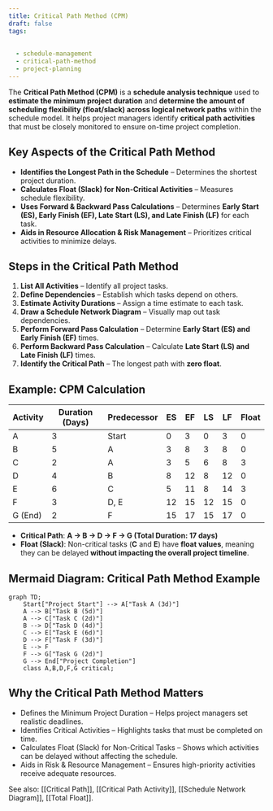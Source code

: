 ```yaml
---
title: Critical Path Method (CPM)
draft: false
tags:
  
  
  - schedule-management
  - critical-path-method
  - project-planning
---
```


The **Critical Path Method (CPM)** is a **schedule analysis technique** used to **estimate the minimum project duration** and **determine the amount of scheduling flexibility (float/slack) across logical network paths** within the schedule model. It helps project managers identify **critical path activities** that must be closely monitored to ensure on-time project completion.

## **Key Aspects of the Critical Path Method**
- **Identifies the Longest Path in the Schedule** – Determines the shortest project duration.
- **Calculates Float (Slack) for Non-Critical Activities** – Measures schedule flexibility.
- **Uses Forward & Backward Pass Calculations** – Determines **Early Start (ES), Early Finish (EF), Late Start (LS), and Late Finish (LF)** for each task.
- **Aids in Resource Allocation & Risk Management** – Prioritizes critical activities to minimize delays.

## **Steps in the Critical Path Method**
1. **List All Activities** – Identify all project tasks.
2. **Define Dependencies** – Establish which tasks depend on others.
3. **Estimate Activity Durations** – Assign a time estimate to each task.
4. **Draw a Schedule Network Diagram** – Visually map out task dependencies.
5. **Perform Forward Pass Calculation** – Determine **Early Start (ES) and Early Finish (EF)** times.
6. **Perform Backward Pass Calculation** – Calculate **Late Start (LS) and Late Finish (LF)** times.
7. **Identify the Critical Path** – The longest path with **zero float**.

## **Example: CPM Calculation**
| **Activity** | **Duration (Days)** | **Predecessor** | **ES** | **EF** | **LS** | **LF** | **Float** |
|-------------|-----------------|----------------|------|------|------|------|------|
| A          | 3               | Start         | 0    | 3    | 0    | 3    | 0    |
| B          | 5               | A             | 3    | 8    | 3    | 8    | 0    |
| C          | 2               | A             | 3    | 5    | 6    | 8    | 3    |
| D          | 4               | B             | 8    | 12   | 8    | 12   | 0    |
| E          | 6               | C             | 5    | 11   | 8    | 14   | 3    |
| F          | 3               | D, E          | 12   | 15   | 12   | 15   | 0    |
| G (End)    | 2               | F             | 15   | 17   | 15   | 17   | 0    |

- **Critical Path**: **A → B → D → F → G (Total Duration: 17 days)**
- **Float (Slack)**: Non-critical tasks (**C** and **E**) have **float values**, meaning they can be delayed **without impacting the overall project timeline**.

## **Mermaid Diagram: Critical Path Method Example**
```mermaid
graph TD;
    Start["Project Start"] --> A["Task A (3d)"]
    A --> B["Task B (5d)"]
    A --> C["Task C (2d)"]
    B --> D["Task D (4d)"]
    C --> E["Task E (6d)"]
    D --> F["Task F (3d)"]
    E --> F
    F --> G["Task G (2d)"]
    G --> End["Project Completion"]
    class A,B,D,F,G critical;
```

## Why the Critical Path Method Matters

- Defines the Minimum Project Duration – Helps project managers set realistic deadlines.
- Identifies Critical Activities – Highlights tasks that must be completed on time.
- Calculates Float (Slack) for Non-Critical Tasks – Shows which activities can be delayed without affecting the schedule.
- Aids in Risk & Resource Management – Ensures high-priority activities receive adequate resources.

See also: [[Critical Path]], [[Critical Path Activity]], [[Schedule Network Diagram]], [[Total Float]].